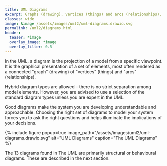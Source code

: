 ```yaml
---
title: UML Diagrams
excerpt: Graphs (drawing), vertices (things) and arcs (relationships).
classes: wide
image: &image /assets/images/uml2/uml-diagrams.drawio.svg
permalink: /uml2/diagrams.html
header:
  teaser: *image
  overlay_image: *image
  overlay_filter: 0.5
---
```

In the UML, a diagram is the projection of a model from a specific viewpoint. It is the graphical presentation of a set of elements, most often rendered as a connected "graph" (drawing) of "vertices" (things) and "arcs" (relationships).

Hybrid diagram types are allowed – there is no strict separation among model elements. However, you are advised to use a selection of the standard diagram types unless you are expert in the UML.

Good diagrams make the system you are developing understandable and approachable. Choosing the right set of diagrams to model your system forces you to ask the right questions and helps illuminate the implications of your decisions.

{% include figure popup=true image_path="/assets/images/uml2/uml-diagrams.drawio.svg" alt="UML Diagrams" caption="The UML Diagrams" %}

The 13 diagrams found in The UML are primarily structural or behavioural diagrams. These are described in the next section.